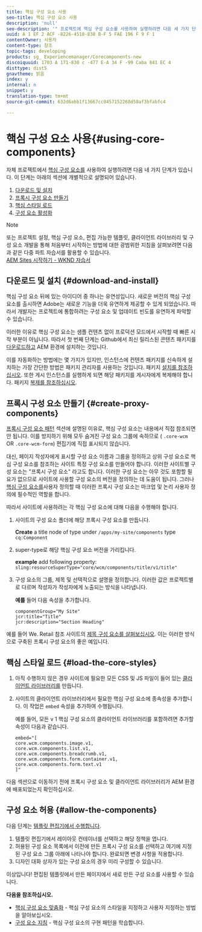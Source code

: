 ```yaml
---
title: 핵심 구성 요소 사용
seo-title: 핵심 구성 요소 사용
description: 'null'
seo-description: '" 프로젝트에 핵심 구성 요소를 사용하여 실행하려면 다음 세 가지 단계를 수행해야 합니다. 다운로드 및 설치하고, 프록시 구성 요소를 만들고, 핵심 스타일을 로드하고, 템플릿의 구성 요소를 허용합니다. "'
uuid: A 1 EF 2 ACF -8226-4510-838 B-F 5 FAE 196 F 9 F 1
contentOwner: 사용자
content-type: 참조
topic-tags: developing
products: sg_ Experiencemanager/Corecomponents-new
discoiquuid: 1703 A 171-830 c -477 E-A 34 F -99 Caba 841 EC 4
disttype: dist5
gnavtheme: 밝음
index: y
internal: n
snippet: y
translation-type: tm+mt
source-git-commit: 632d6abb1f13667cc0457152268d50af3bfabfc4

---
```



# 핵심 구성 요소 사용{#using-core-components}

자체 프로젝트에서 [핵심 구성 요소를](developing.md) 사용하여 실행하려면 다음 네 가지 단계가 있습니다. 이 단계는 아래의 섹션에 개별적으로 설명되어 있습니다.

1. [다운로드 및 설치](#download-and-install)
1. [프록시 구성 요소 만들기](#create-proxy-components)
1. [핵심 스타일 로드](#load-the-core-styles)
1. [구성 요소 활성화](#allow-the-components)

>[!NOTE]
>
>또는 프로젝트 설정, 핵심 구성 요소, 편집 가능한 템플릿, 클라이언트 라이브러리 및 구성 요소 개발을 통해 처음부터 시작하는 방법에 대한 광범위한 지침을 살펴보려면 다음과 같은 다중 파트 자습서를 활용할 수 있습니다.\
>[AEM Sites 시작하기 - WKND 자습서](wknd-tutorial.md)

## 다운로드 및 설치 {#download-and-install}

핵심 구성 요소 뒤에 있는 아이디어 중 하나는 유연성입니다. 새로운 버전의 핵심 구성 요소를 출시하면 Adobe는 새로운 기능을 더욱 유연하게 제공할 수 있게 되었습니다. 따라서 개발자는 프로젝트에 통합하려는 구성 요소 및 업데이트 빈도를 유연하게 파악할 수 있습니다.

이러한 이유로 핵심 구성 요소는 샘플 컨텐츠 없이 프로덕션 모드에서 시작할 때 빠른 시작 부분이 아닙니다. 따라서 첫 번째 단계는 Github에서 최신 릴리스된 콘텐츠 패키지를 [다운로드하고](https://github.com/adobe/aem-core-wcm-components/releases/latest) AEM 환경에 설치하는 것입니다.

이를 자동화하는 방법에는 몇 가지가 있지만, 인스턴스에 컨텐츠 패키지를 신속하게 설치하는 가장 간단한 방법은 패키지 관리자를 사용하는 것입니다. 패키지 [설치를 참조하십시오](https://helpx.adobe.com/experience-manager/6-5/sites/administering/using/package-manager.html). 또한 게시 인스턴스를 실행하게 되면 해당 패키지를 게시자에게 복제해야 합니다. 패키지 [복제를 참조하십시오](https://helpx.adobe.com/experience-manager/6-5/sites/administering/using/package-manager.html).

<!-- 

Comment Type: annotation
Last Modified By: ims-author-CE1E2CE451D1F0680A490D45@AdobeID
Last Modified Date: 2017-04-17T16:42:59.142-0400

Should we be promoting embedding the core-component package as an artifact in a customer application, reasoning as follows: 1) a customer application is required to leverage core components (at a minimum, proxy components must be defined) 2) a customer application must be updated to leverage new versions of core components (since it requires adjusting the sling:resourceSuperType to point at the new version of the component) It seems the only time theres an advantage to installing a release directly is if a bug-fix (non version-changing) release of core-components is cut, and it doesnt coincide with an application deployment. WDYT? For example, recommend doing this for ACS Commons which has a similar use-case (https://adobe-consulting-services.github.io/acs-aem-commons/pages/maven.html) We can of course keep the instructions for manually deploying, since some will want to do this, or the bug-fix use-case will appear.

 -->

## 프록시 구성 요소 만들기 {#create-proxy-components}

[프록시 구성 요소 패턴](guidelines.md#proxy-component-pattern) 섹션에 설명된 이유로, 핵심 구성 요소는 내용에서 직접 참조되면 안 됩니다. 이를 방지하기 위해 모두 숨겨진 구성 요소 그룹에 속하므로 ( `.core-wcm` OR `.core-wcm-form`) 편집기에 직접 표시되지 않습니다.

대신, 페이지 작성자에게 표시할 구성 요소 이름과 그룹을 정의하고 상위 구성 요소로 핵심 구성 요소를 참조하는 사이트 특정 구성 요소를 만들어야 합니다. 이러한 사이트별 구성 요소는 &quot;프록시 구성 요소&quot; 라고도 합니다. 이러한 구성 요소는 아무 것도 포함할 필요가 없으므로 사이트에 사용할 구성 요소의 버전을 정의하는 데 도움이 됩니다. 그러나 [핵심 구성 요소를](customizing.md)사용자 정의할 때 이러한 프록시 구성 요소는 마크업 및 논리 사용자 정의에 필수적인 역할을 합니다.

따라서 사이트에 사용하려는 각 핵심 구성 요소에 대해 다음을 수행해야 합니다.

1. 사이트의 구성 요소 폴더에 해당 프록시 구성 요소를 만듭니다.

   **Create**
a title node of type under `/apps/my-site/components` type `cq:Component`

1. super-type로 해당 핵심 구성 요소 버전을 가리킵니다.

   **example**
add following property:\
   `sling:resourceSuperType="core/wcm/components/title/v1/title"`

1. 구성 요소의 그룹, 제목 및 선택적으로 설명을 정의합니다. 이러한 값은 프로젝트별로 다르며 작성자가 작성자에게 노출되는 방식을 나타냅니다.

   **예를**
들어 다음 속성을 추가합니다.

   ```shell
   componentGroup="My Site"
   jcr:title="Title"  
   jcr:description="Section Heading"
   ```

예를 들어 We. Retail 참조 사이트의 [제목 구성 요소를 살펴보십시오](https://github.com/Adobe-Marketing-Cloud/aem-sample-we-retail/blob/master/ui.apps/src/main/content/jcr_root/apps/weretail/components/content/title/.content.xml). 이는 이러한 방식으로 구축된 프록시 구성 요소의 좋은 예입니다.

## 핵심 스타일 로드 {#load-the-core-styles}

<!-- 

Comment Type: annotation
Last Modified By: ims-author-CE1E2CE451D1F0680A490D45@AdobeID
Last Modified Date: 2017-04-17T16:57:16.414-0400

Styles is odd in that most Core Components do not have CSS; very few even have structural CSS (breadcrumbs, list) It may be more apt to title this section: Load the Core JavaScript and CSS or Load the Core Client Libraries ?

 -->

<!-- 

Comment Type: annotation
Last Modified By: ims-author-CE1E2CE451D1F0680A490D45@AdobeID
Last Modified Date: 2017-04-17T17:41:37.115-0400

This section seems to cover the "sites" clientlibs for core components; Do we need a section for ensuring the editor clientlibs are loaded in the Page Editor? Pending: https://github.com/Adobe-Marketing-Cloud/aem-core-wcm-components/issues/15

 -->

<!-- 

Comment Type: annotation
Last Modified By: cotescu
Last Modified Date: 2018-03-09T10:45:52.812-0500

Load the Core Client Libraries sounds way better

 -->

1. 아직 수행하지 않은 경우 사이트에 필요한 모든 CSS 및 JS 파일이 들어 있는 [클라이언트 라이브러리를](https://helpx.adobe.com/experience-manager/6-5/sites/developing/using/clientlibs.html) 만듭니다.
1. 사이트의 클라이언트 라이브러리에서 필요한 핵심 구성 요소에 종속성을 추가합니다. 이 작업은 `embed` 속성을 추가하여 수행됩니다.

   예를 들어, 모든 v 1 핵심 구성 요소의 클라이언트 라이브러리를 포함하려면 추가할 속성이 다음과 같습니다.

   ```shell
   embed="[  
   core.wcm.components.image.v1,  
   core.wcm.components.list.v1,  
   core.wcm.components.breadcrumb.v1,  
   core.wcm.components.form.container.v1,  
   core.wcm.components.form.text.v1  
   ]"
   ```

다음 섹션으로 이동하기 전에 프록시 구성 요소 및 클라이언트 라이브러리가 AEM 환경에 배포되었는지 확인하십시오.

## 구성 요소 허용 {#allow-the-components}

다음 단계는 [템플릿 편집기에서 수행합니다](https://helpx.adobe.com/experience-manager/6-5/sites/authoring/using/templates.html).

1. 템플릿 편집기에서 레이아웃 컨테이너를 선택하고 해당 정책을 엽니다.
1. 허용된 구성 요소 목록에서 이전에 만든 프록시 구성 요소를 선택하고 여기에 지정된 구성 요소 그룹 아래에 나타나야 합니다. 완료되면 변경 사항을 적용합니다.
1. 디자인 대화 상자가 있는 구성 요소의 경우 미리 구성할 수 있습니다.

이상입니다! 편집된 템플릿에서 만든 페이지에서 새로 만든 구성 요소를 사용할 수 있습니다.

**다음을 참조하십시오.**

* [핵심 구성 요소 맞춤화](customizing.md) - 핵심 구성 요소의 스타일을 지정하고 사용자 지정하는 방법을 알아보십시오.
* [구성 요소 지침](guidelines.md) - 핵심 구성 요소의 구현 패턴을 학습합니다.
